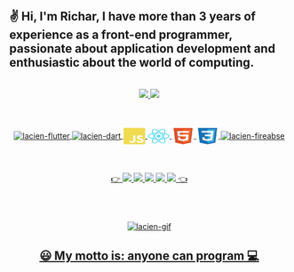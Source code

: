 ## ✌️ Hi, I'm Richar, I have more than 3 years of experience as a front-end programmer, passionate about application development and enthusiastic about the world of computing.
<div align="center"><br>
  <a href="https://github.com/lacien18">
  <img height="180em" src="https://github-readme-stats.vercel.app/api?username=lacien18&show_icons=true&theme=dracula&include_all_commits=true&count_private=true"/>
  <img height="180em" src="https://github-readme-stats.vercel.app/api/top-langs/?username=lacien18&layout=compact&langs_count=7&theme=dracula"/>
</div>
  
<div style="display: inline_block;" align="center"><br><br><br>
   <img align="center" alt="lacien-flutter" height="30" width="40"  src="https://cdn.jsdelivr.net/gh/devicons/devicon/icons/flutter/flutter-original.svg" />
  <img align="center" alt="lacien-dart" height="30" width="40"  src="https://cdn.jsdelivr.net/gh/devicons/devicon/icons/dart/dart-original.svg" />
  <img align="center" alt="lacien-Js" height="30" width="40" src="https://raw.githubusercontent.com/devicons/devicon/master/icons/javascript/javascript-plain.svg">
  <img align="center" alt="lacien-React" height="30" width="40" src="https://raw.githubusercontent.com/devicons/devicon/master/icons/react/react-original.svg">
  <img align="center" alt="lacien-HTML" height="30" width="40" src="https://raw.githubusercontent.com/devicons/devicon/master/icons/html5/html5-original.svg">
  <img align="center" alt="lacien-CSS" height="30" width="40" src="https://raw.githubusercontent.com/devicons/devicon/master/icons/css3/css3-original.svg">
  <img align="center" alt="lacien-fireabse" height="30" width="40"  src="https://cdn.jsdelivr.net/gh/devicons/devicon/icons/firebase/firebase-plain.svg" /> 
  
</div>
  
<div align="center"><br><br><br>
  👉 
<img src="https://img.shields.io/badge/Android-3DDC84?style=for-the-badge&logo=android&logoColor=white" target="_blank">
<img src="https://img.shields.io/badge/iOS-000000?style=for-the-badge&logo=ios&logoColor=white">
<img src="https://img.shields.io/badge/Google_Play-414141?style=for-the-badge&logo=google-play&logoColor=white">
<img src="https://img.shields.io/badge/App_Store-0D96F6?style=for-the-badge&logo=app-store&logoColor=white">
<img src="https://img.shields.io/badge/Windows-0078D6?style=for-the-badge&logo=windows&logoColor=white">
   👈
</div>
  
##  
  
<div align="center"><br><br>
   <img alt="lacien-gif" height="270" width="500" src="https://c.tenor.com/NOYF3f82b_gAAAAC/programmer.gif" />
  <h2> 😃 My motto is: anyone can program 💻</h2>
</div>
